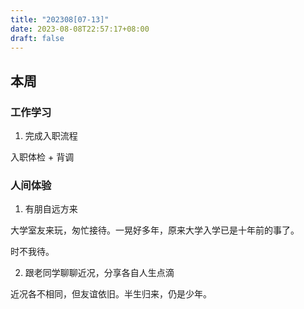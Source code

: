 ```yaml
---
title: "202308[07-13]"
date: 2023-08-08T22:57:17+08:00
draft: false
---
```


## 本周

### 工作学习

1. 完成入职流程

入职体检 + 背调

### 人间体验

1. 有朋自远方来

大学室友来玩，匆忙接待。一晃好多年，原来大学入学已是十年前的事了。

时不我待。

2. 跟老同学聊聊近况，分享各自人生点滴

近况各不相同，但友谊依旧。半生归来，仍是少年。
